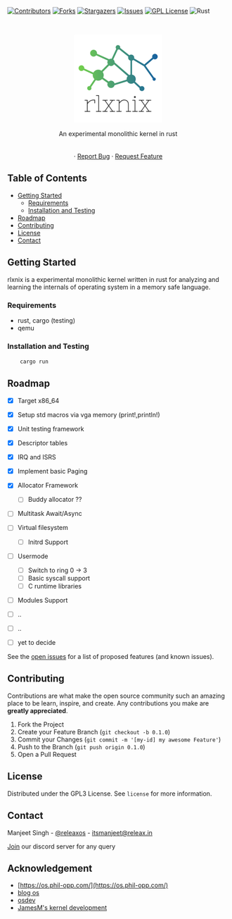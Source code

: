 <!--
*** Thanks for checking out this README Template. If you have a suggestion that would
*** make this better, please fork the repo and create a pull request or simply open
*** an issue with the tag "enhancement".
*** Thanks again! Now go create something AMAZING! :D
-->





<!-- PROJECT SHIELDS -->
<!--
*** I'm using markdown "reference style" links for readability.
*** Reference links are enclosed in brackets [ ] instead of parentheses ( ).
*** See the bottom of this document for the declaration of the reference variables
*** for contributors-url, forks-url, etc. This is an optional, concise syntax you may use.
*** https://www.markdownguide.org/basic-syntax/#reference-style-links
-->
[![Contributors][contributors-shield]][contributors-url]
[![Forks][forks-shield]][forks-url]
[![Stargazers][stars-shield]][stars-url]
[![Issues][issues-shield]][issues-url]
[![GPL License][license-shield]][license-url]
![Rust](https://github.com/itsManjeet/rlxnix/workflows/Rust/badge.svg)

<!-- PROJECT LOGO -->
<br />
<p align="center">
  <a href="https://github.com/itsmanjeet/rlxnix.git">
    <img src=".data/logo.png" alt="Logo">
  </a>
  <p align="center">
    An experimental monolithic kernel in rust
    <br />
    <!--a href="https://github.com/itsmanjeet/rlxnix"><strong>Explore the docs »</strong></a-->
    <br />
    <br />
    <!--a href="https://github.com/itsmanjeet/rlxnix">View Demo</a-->
    ·
    <a href="https://github.com/itsmanjeet/rlxnix/issues">Report Bug</a>
    ·
    <a href="https://github.com/itsmanjeet/rlxnix/issues">Request Feature</a>
  </p>
</p>



<!-- TABLE OF CONTENTS -->
## Table of Contents

* [Getting Started](#getting-started)
  * [Requirements](#requirements)
  * [Installation and Testing](#installation-and-testing)
* [Roadmap](#roadmap)
* [Contributing](#contributing)
* [License](#license)
* [Contact](#contact)



<!-- GETTING STARTED -->
## Getting Started

rlxnix is a experimental monolithic kernel written in rust for analyzing and learning the internals of operating system in a memory safe language.

### Requirements

- rust, cargo (testing)
- qemu

### Installation and Testing
```bash
    cargo run
```


<!-- ROADMAP -->
## Roadmap

- [x] Target x86_64
- [x] Setup std macros via vga memory (print!,println!)
- [x] Unit testing framework
- [x] Descriptor tables
- [x] IRQ and ISRS
- [x] Implement basic Paging
- [x] Allocator Framework
  - [ ] Buddy allocator ??
- [ ] Multitask Await/Async
- [ ] Virtual filesystem
  - [ ] Initrd Support
- [ ] Usermode
  - [ ] Switch to ring 0 -> 3
  - [ ] Basic syscall support
  - [ ] C runtime libraries
- [ ] Modules Support
- [ ] ..
- [ ] ..
- [ ] yet to decide


See the [open issues](https://github.com/itsmanjeet/rlxnix/issues) for a list of proposed features (and known issues).



<!-- CONTRIBUTING -->
## Contributing

Contributions are what make the open source community such an amazing place to be learn, inspire, and create. Any contributions you make are **greatly appreciated**.

1. Fork the Project
2. Create your Feature Branch (`git checkout -b 0.1.0`)
3. Commit your Changes (`git commit -m '[my-id] my awesome Feature'`)
4. Push to the Branch (`git push origin 0.1.0`)
5. Open a Pull Request



<!-- LICENSE -->
## License

Distributed under the GPL3 License. See `license` for more information.



<!-- CONTACT -->
## Contact
Manjeet Singh - [@releaxos](https://twitter.com/releaxos) - itsmanjeet@releax.in <br />

[Join](https://discord.gg/TXTxDTYcdg) our discord server for any query


## Acknowledgement

- [https://os.phil-opp.com/](https://os.phil-opp.com/)
- [blog os](https://github.com/phil-opp/blog_os)
- [osdev](https://osdev.org)
- [JamesM's kernel development](http://www.jamesmolloy.co.uk/tutorial_html/)

<!-- MARKDOWN LINKS & IMAGES -->
<!-- https://www.markdownguide.org/basic-syntax/#reference-style-links -->
[contributors-shield]: https://img.shields.io/github/contributors/itsmanjeet/rlxnix.svg?style=flat-square
[contributors-url]: https://github.com/itsmanjeet/rlxnix/graphs/contributors
[forks-shield]: https://img.shields.io/github/forks/itsmanjeet/rlxnix.svg?style=flat-square
[forks-url]: https://github.com/itsmanjeet/rlxnix/network/members
[stars-shield]: https://img.shields.io/github/stars/itsmanjeet/rlxnix.svg?style=flat-square
[stars-url]: https://github.com/itsmanjeet/rlxnix/stargazers
[issues-shield]: https://img.shields.io/github/issues/itsmanjeet/rlxnix.svg?style=flat-square
[issues-url]: https://github.com/itsmanjeet/rlxnix/issues
[license-shield]: https://img.shields.io/github/license/itsmanjeet/rlxnix.svg?style=flat-square
[license-url]: https://github.com/itsmanjeet/rlxnix/blob/master/license
[linkedin-shield]: https://img.shields.io/badge/-LinkedIn-black.svg?style=flat-square&logo=linkedin&colorB=555
